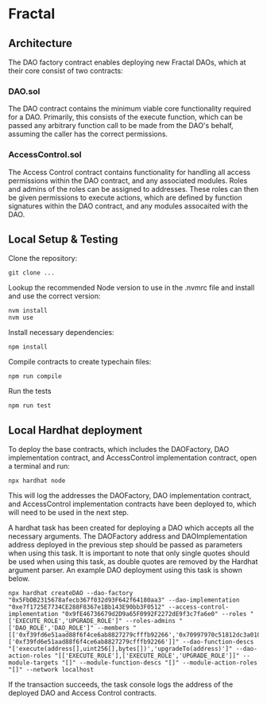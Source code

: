 # Fractal

## Architecture

The DAO factory contract enables deploying new Fractal DAOs, which at their core consist of two contracts:


### DAO.sol

The DAO contract contains the minimum viable core functionality required for a DAO. Primarily, this consists of the execute function, which can be passed any arbitrary function call to be made from the DAO's behalf, assuming the caller has the correct permissions.


### AccessControl.sol

The Access Control contract contains functionality for handling all access permissions within the DAO contract, and any associated modules. Roles and admins of the roles can be assigned to addresses. These roles can then be given permissions to execute actions, which are defined by function signatures within the DAO contract, and any modules assocaited with the DAO.

## Local Setup & Testing

Clone the repository:
```shell
git clone ...
```

Lookup the recommended Node version to use in the .nvmrc file and install and use the correct version:
```shell
nvm install 
nvm use
```

Install necessary dependencies:
```shell
npm install
```

Compile contracts to create typechain files:
```shell
npm run compile
```

Run the tests
```shell
npm run test
```

## Local Hardhat deployment

To deploy the base contracts, which includes the DAOFactory, DAO implementation contract, and AccessControl implementation contract, open a terminal and run:
```shell
npx hardhat node
```
This will log the addresses the DAOFactory, DAO implementation contract, and AccessControl implementation contracts have been deployed to, which will need to be used in the next step.

A hardhat task has been created for deploying a DAO which accepts all the necessary arguments.
The DAOFactory address and DAOImplementation address deployed in the previous step should be passed as parameters when using this task. 
It is important to note that only single quotes should be used when using this task, as double quotes are removed by the Hardhat argument parser. An example DAO deployment using this task is shown below.

```shell
npx hardhat createDAO --dao-factory "0x5FbDB2315678afecb367f032d93F642f64180aa3" --dao-implementation "0xe7f1725E7734CE288F8367e1Bb143E90bb3F0512" --access-control-implementation "0x9fE46736679d2D9a65F0992F2272dE9f3c7fa6e0" --roles "['EXECUTE_ROLE','UPGRADE_ROLE']" --roles-admins "['DAO_ROLE','DAO_ROLE']" --members "[['0xf39fd6e51aad88f6f4ce6ab8827279cfffb92266','0x70997970c51812dc3a010c7d01b50e0d17dc79c8'],['0xf39fd6e51aad88f6f4ce6ab8827279cfffb92266']]" --dao-function-descs "['execute(address[],uint256[],bytes[])','upgradeTo(address)']" --dao-action-roles "[['EXECUTE_ROLE'],['EXECUTE_ROLE','UPGRADE_ROLE']]" --module-targets "[]" --module-function-descs "[]" --module-action-roles "[]" --network localhost
```

If the transaction succeeds, the task console logs the address of the deployed DAO and Access Control contracts.
